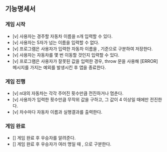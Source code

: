 ## 기능명세서

### 게임 시작
- [v] 사용자는 경주할 자동차 이름을 n개 입력할 수 있다. 
- [v] 사용자는 5자가 넘는 이름을 입력할 수 없다.
- [v] 프로그램은 사용자가 입력한 자동차 이름을 , 기준으로 구분하여 저장한다.
- [v] 사용자는 자동차를 몇 번 이동할 것인지 입력할 수 있다.
- [v] 프로그램은 사용자가 잘못된 값을 입력한 경우, throw 문을 사용해 [ERROR] 메시지를 가지는 예외를 발생시킨 후 앱을 종료한다.

### 게임 진행
- [v] n대의 자동차는 각각 주어진 횟수만큼 전진하거나 멈춘다.
- [v] 사용자가 입력한 횟수만큼 무작위 값을 구하고, 그 값이 4 이상일 때에만 전진한다.
- [v] 차수마다 자동차 이름과 실행결과를 출력한다.

### 게임 완료
- [] 게임 완료 후 우승자를 알려준다.
- [] 게임 완료 후 우승자가 여러 명일 때 , 으로 구분한다.